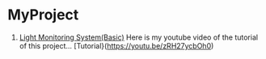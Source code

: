 # MyProject

1. [Light Monitoring System(Basic)](http://projectsubmission.boltiot.com/?p=19198)
Here is my youtube video of the tutorial of this project...
[Tutorial}(https://youtu.be/zRH27ycbOh0)
